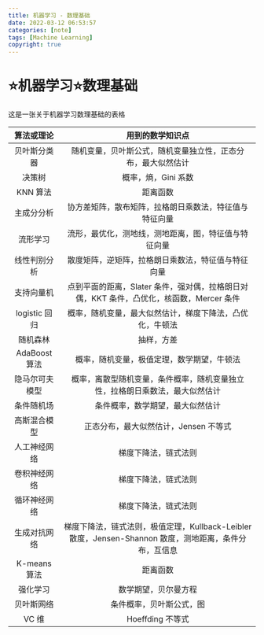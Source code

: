 ```yaml
---
title: 机器学习 - 数理基础
date: 2022-03-12 06:53:57
categories: [note]
tags: [Machine Learning]
copyright: true
---
```




# ⭐️机器学习⭐️数理基础

这是一张关于机器学习数理基础的表格

|   算法或理论   |                       用到的数学知识点                       |
| :------------: | :----------------------------------------------------------: |
|  贝叶斯分类器  | 随机变量，贝叶斯公式，随机变量独立性，正态分布，最大似然估计 |
|     决策树     |                     概率，熵，Gini 系数                     |
|    KNN 算法     |                           距离函数                           |
|   主成分分析   |    协方差矩阵，散布矩阵，拉格朗日乘数法，特征值与特征向量    |
|    流形学习    |     流形，最优化，测地线，测地距离，图，特征值与特征向量     |
|  线性判别分析  |      散度矩阵，逆矩阵，拉格朗日乘数法，特征值与特征向量      |
|   支持向量机   | 点到平面的距离，Slater 条件，强对偶，拉格朗日对偶，KKT 条件，凸优化，核函数，Mercer 条件 |
|  logistic 回归  |   概率，随机变量，最大似然估计，梯度下降法，凸优化，牛顿法   |
|    随机森林    |                          抽样，方差                          |
|  AdaBoost 算法  |          概率，随机变量，极值定理，数学期望，牛顿法          |
| 隐马尔可夫模型 | 概率，离散型随机变量，条件概率，随机变量独立性，拉格朗日乘数法，最大似然估计 |
|   条件随机场   |               条件概率，数学期望，最大似然估计               |
|  高斯混合模型  |            正态分布，最大似然估计，Jensen 不等式            |
|  人工神经网络  |                     梯度下降法，链式法则                     |
|  卷积神经网络  |                     梯度下降法，链式法则                     |
|  循环神经网络  |                     梯度下降法，链式法则                     |
|  生成对抗网络  | 梯度下降法，链式法则，极值定理，Kullback-Leibler 散度，Jensen-Shannon 散度，测地距离，条件分布，互信息 |
|  K-means 算法   |                           距离函数                           |
|    强化学习    |                     数学期望，贝尔曼方程                     |
|   贝叶斯网络   |                   条件概率，贝叶斯公式，图                   |
|      VC 维      |                       Hoeffding 不等式                        |
